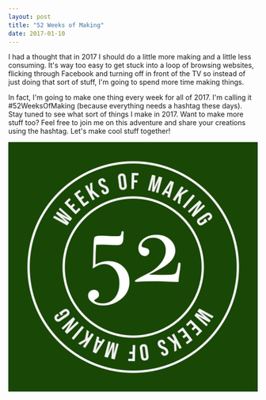 ```yaml
---
layout: post
title: "52 Weeks of Making"
date: 2017-01-10
---
```


I had a thought that in 2017 I should do a little more making and a little less
consuming. It's way too easy to get stuck into a loop of browsing websites,
flicking through Facebook and turning off in front of the TV so instead of
just doing that sort of stuff, I'm going to spend more time making things.

In fact, I'm going to make one thing every week for all of 2017. I'm calling it
#52WeeksOfMaking (because everything needs a hashtag these days). Stay tuned
to see what sort of things I make in 2017. Want to make more stuff too? Feel
free to join me on this adventure and share your creations using the hashtag.
Let's make cool stuff together!

![The Logo](/assets/images/makes/logo.png)

